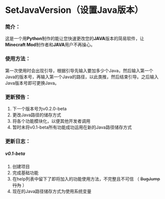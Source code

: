 # SetJavaVersion（设置Java版本）

### 简介：

这是一个用**Python**制作的能让您快速更改您的**JAVA**版本的简易软件，让**Minecraft Mod**制作者和**JAVA**用户不再操心。

### 使用方法：

第一次使用时会出现引导，根据引导先输入要加多少个Java，然后输入第一个Java的版本号，再输入第一个Java的路径，以此类推，然后结束引导。之后输入Java版本号即可更换Java。


### 更新预告：

1. 下一个版本号为v0.2.0-beta
2. 更改Java路径的储存方式
3. 将各个功能模块化，以便其他开发者调用
4. 暂时未将v0.1-beta所有功能成功运用在新的Java路径储存方式

### 更新日志：

##### v0.1-beta

1. 创建项目
2. 完成基础功能
3. 在help列表中留下了即将加入的功能使用方法，不完整且不可信  （ ~~BugJump行为~~ ）
4. 现在的Java路径储存方式为使用系统变量
